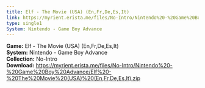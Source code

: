 ```yaml
---
title: Elf - The Movie (USA) (En,Fr,De,Es,It)
link: https://myrient.erista.me/files/No-Intro/Nintendo%20-%20Game%20Boy%20Advance/Elf%20-%20The%20Movie%20(USA)%20(En,Fr,De,Es,It).zip
type: single1
System: Nintendo - Game Boy Advance
---
```

<b>Game:</b> Elf - The Movie (USA) (En,Fr,De,Es,It)<br>
<b>System:</b> Nintendo - Game Boy Advance<br>
<b>Collection:</b> No-Intro<br>
<b>Download:</b> https://myrient.erista.me/files/No-Intro/Nintendo%20-%20Game%20Boy%20Advance/Elf%20-%20The%20Movie%20(USA)%20(En,Fr,De,Es,It).zip